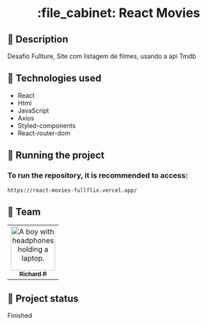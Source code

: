 <h1 align="center">:file_cabinet: React Movies</h1>

## :memo: Description
Desafio Fullture, Site com listagem de filmes, usando a api Tmdb

## :wrench: Technologies used
* React
* Html
* JavaScript
* Axios
* Styled-components
* React-router-dom

## :rocket: Running the project
### To run the repository, it is recommended to access:
```
https://react-movies-fullflix.vercel.app/
```

## :handshake: Team
<table>
  <tr>
    <td align="center">
      <a href="https://github.com/Richard-Passos">
        <img src="https://img.freepik.com/vetores-premium/desenho-de-desenho-animado-de-um-programador_29937-8176.jpg" width="100px;" alt="A boy with headphones holding a laptop."/><br>
        <sub>
          <b>Richard P</b>
        </sub>
      </a>
    </td>
  </tr>
</table>

## :dart: Project status
Finished
